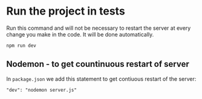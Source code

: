 # Run the project in tests

Run this command and will not be necessary to restart the server at every change you make in the code. It will be done automatically.

`npm run dev`


## Nodemon - to get countinuous restart of server

In `package.json` we add this statement to get contiuous restart of the server: 

`"dev": "nodemon server.js"`




